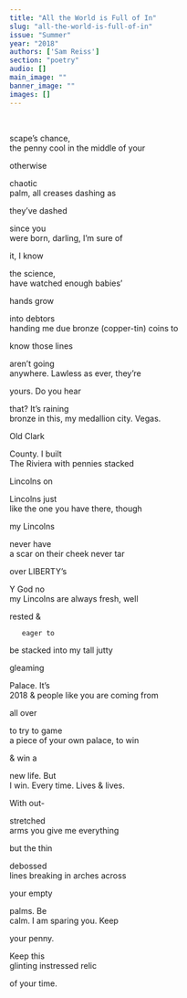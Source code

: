 ```yaml
---
title: "All the World is Full of In"
slug: "all-the-world-is-full-of-in"
issue: "Summer"
year: "2018"
authors: ['Sam Reiss']
section: "poetry"
audio: []
main_image: ""
banner_image: ""
images: []
---
```

    

 scape’s chance,  
the penny cool in the middle of your

 otherwise

 chaotic  
palm, all creases dashing as

 they’ve dashed

 since you  
were born, darling, I’m sure of

 it, I know

 the science,  
have watched enough babies’

 hands grow

 into debtors  
handing me due bronze (copper-tin) coins to

 know those lines

 aren’t going  
anywhere. Lawless as ever, they’re

 yours. Do you hear

 that? It’s raining  
bronze in this, my medallion city. Vegas.

 Old Clark

 County. I built  
The Riviera with pennies stacked

 Lincolns on

 Lincolns just  
like the one you have there, though

 my Lincolns

 never have  
a scar on their cheek never tar

 over LIBERTY’s

 Y God no  
my Lincolns are always fresh, well

 rested &

       eager to  
be stacked into my tall jutty

 gleaming

 Palace. It’s  
2018 & people like you are coming from

 all over

 to try to game  
a piece of your own palace, to win

 & win a

 new life. But  
I win. Every time. Lives & lives.

 With out-

 stretched  
arms you give me everything

 but the thin

 debossed  
lines breaking in arches across

 your empty

 palms. Be  
calm. I am sparing you. Keep

 your penny.

 Keep this  
glinting instressed relic

 of your time.

   